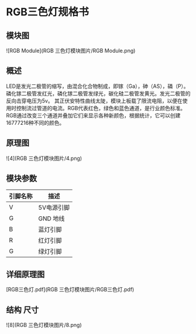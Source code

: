 # RGB三色灯规格书

## 模块图

![RGB Module](RGB 三色灯模块图片/RGB Module.png)

##  概述

​		LED是发光二极管的缩写，由混合化合物制成，即镓（Ga），砷（AS），磷（P）。 磷化镓二极管发红光，磷化镓二极管发绿光，碳化硅二极管发黄光。发光二极管的反向击穿电压为5v。 其正伏安特性曲线太陡，模块上板载了限流电阻，以便在使用时控制流过管道的电流。RGB代表红色，绿色和蓝色通道，是行业颜色标准。RGB通过改变三个通道并叠加它们来显示各种新颜色，根据统计，它可以创建16777216种不同的颜色。

## 原理图

![4](RGB 三色灯模块图片/4.png)

## 模块参数

| 引脚名称 | 描述       |
| -------- | ---------- |
| V        | 5V电源引脚 |
| G        | GND 地线   |
| B        | 蓝灯引脚   |
| R        | 红灯引脚   |
| G        | 绿灯引脚   |

## 详细原理图

 [RGB三色灯.pdf](RGB 三色灯模块图片/RGB三色灯.pdf) 

## 结构 尺寸



![8](RGB 三色灯模块图片/8.png)